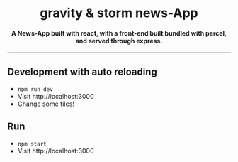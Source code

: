 <h1 align="center">gravity & storm news-App</h1>

<h4 align="center">
A News-App built with react, with a front-end built bundled with parcel, and served through express.
</h4>

***


## Development with auto reloading

* `npm run dev`
* Visit http://localhost:3000
* Change some files!

## Run

* `npm start`
* Visit http://localhost:3000
